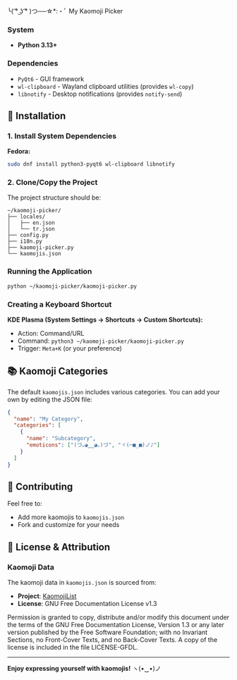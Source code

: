 ╰( ͡° ͜ʖ ͡° )つ──☆*:・ﾟ My Kaomoji Picker

### System
- **Python 3.13+**

### Dependencies
- `PyQt6` - GUI framework
- `wl-clipboard` - Wayland clipboard utilities (provides `wl-copy`)
- `libnotify` - Desktop notifications (provides `notify-send`)

## 🚀 Installation

### 1. Install System Dependencies

**Fedora:**
```bash
sudo dnf install python3-pyqt6 wl-clipboard libnotify
```

### 2. Clone/Copy the Project

The project structure should be:
```
~/kaomoji-picker/
├── locales/
│   ├── en.json
│   └── tr.json
├── config.py
├── i18n.py
├── kaomoji-picker.py
└── kaomojis.json
```

### Running the Application

```bash
python ~/kaomoji-picker/kaomoji-picker.py
```

### Creating a Keyboard Shortcut

**KDE Plasma (System Settings → Shortcuts → Custom Shortcuts):**
- Action: Command/URL
- Command: `python3 ~/kaomoji-picker/kaomoji-picker.py`
- Trigger: `Meta+K` (or your preference)

## 📚 Kaomoji Categories

The default `kaomojis.json` includes various categories. You can add your own by editing the JSON file:

```json
{
  "name": "My Category",
  "categories": [
    {
      "name": "Subcategory",
      "emoticons": ["(づ｡◕‿‿◕｡)づ", "ヾ(⌐■_■)ノ♪"]
    }
  ]
}
```

## 🤝 Contributing

Feel free to:
- Add more kaomojis to `kaomojis.json`
- Fork and customize for your needs

## 📄 License & Attribution

### Kaomoji Data

The kaomoji data in `kaomojis.json` is sourced from:
- **Project**: [KaomojiList](https://github.com/Aptivi-Analytics/KaomojiList)
- **License**: GNU Free Documentation License v1.3

Permission is granted to copy, distribute and/or modify this document under the terms of the GNU Free Documentation License, Version 1.3 or any later version published by the Free Software Foundation; with no Invariant Sections, no Front-Cover Texts, and no Back-Cover Texts. A copy of the license is included in the file LICENSE-GFDL.

---

**Enjoy expressing yourself with kaomojis!** ヽ(•‿•)ノ
